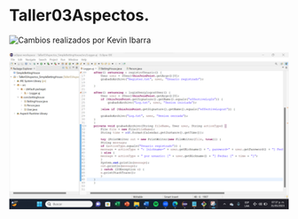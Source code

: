 # Taller03Aspectos.

![Cambios realizados por Kevin Ibarra](kevin.jpg)

![Cambios realizados por Pauleth Tandazo](https://github.com/savier018/Taller03Aspectos/blob/main/Correciones.png)

